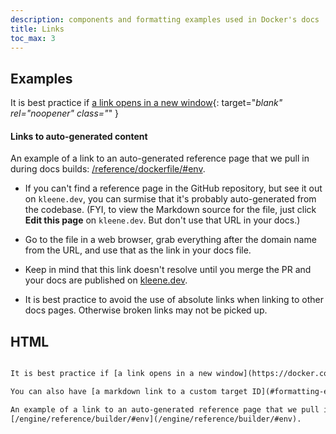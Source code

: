 ```yaml
---
description: components and formatting examples used in Docker's docs
title: Links
toc_max: 3
---
```

## Examples

It is best practice if [a link opens in a new window](https://freebsd.org/){: target="_blank" rel="noopener" class="_" }

#### Links to auto-generated content

An example of a link to an auto-generated reference page that we pull in during docs builds:
[/reference/dockerfile/#env](/reference/dockerfile/#env).

  - If you can't find a reference page in the GitHub repository, but see it
  out on `kleene.dev`, you can surmise that it's probably auto-generated 
  from the codebase. (FYI, to view the Markdown source for the file, just click
  **Edit this page** on `kleene.dev`. But don't use that URL in your docs.)

  - Go to the file in a web browser, grab everything after the domain name
  from the URL, and use that as the link in your docs file.

  - Keep in mind that this link doesn't resolve until you merge the PR and
  your docs are published on [kleene.dev](/).

- It is best practice to avoid the use of absolute links when linking to other docs pages. Otherwise broken links may not be picked up. 

## HTML

```html

It is best practice if [a link opens in a new window](https://docker.com/){: target="_blank" rel="noopener" class="_" }

You can also have [a markdown link to a custom target ID](#formatting-examples)

An example of a link to an auto-generated reference page that we pull in during docs builds:
[/engine/reference/builder/#env](/engine/reference/builder/#env).

```
